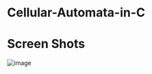 # Cellular-Automata-in-C

# Screen Shots

![image](https://user-images.githubusercontent.com/33639948/68188210-b4458b80-ffb9-11e9-86f4-9e74f8c9ed2b.png)
